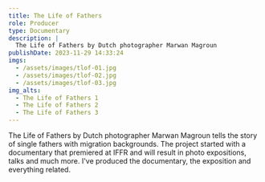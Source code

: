 ```yaml
---
title: The Life of Fathers
role: Producer
type: Documentary
description: |
  The Life of Fathers by Dutch photographer Marwan Magroun
publishDate: 2023-11-29 14:33:24
imgs:
  - /assets/images/tlof-01.jpg
  - /assets/images/tlof-02.jpg
  - /assets/images/tlof-03.jpg
img_alts:
  - The Life of Fathers 1
  - The Life of Fathers 2
  - The Life of Fathers 3
---
```


The Life of Fathers by Dutch photographer Marwan Magroun tells the story of single fathers with migration backgrounds. The project started with a documentary that premiered at IFFR and will result in photo expositions, talks and much more. I've produced the documentary, the exposition and everything related.
